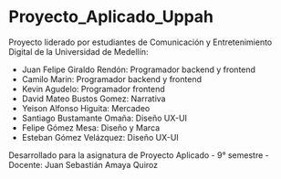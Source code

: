 # Proyecto_Aplicado_Uppah
Proyecto liderado por estudiantes de Comunicación y Entretenimiento Digital de la Universidad de Medellín:
- Juan Felipe Giraldo Rendón: Programador backend y frontend
- Camilo Marin: Programador backend y frontend
- Kevin Agudelo: Programador frontend
- David Mateo Bustos Gomez: Narrativa
- Yeison Alfonso Higuita: Mercadeo
- Santiago Bustamante Omaña: Diseño UX-UI
- Felipe Gómez Mesa: Diseño y Marca
- Esteban Gómez Velázquez: Diseño UX-UI

Desarrollado para la asignatura de Proyecto Aplicado - 9° semestre
-Docente: Juan Sebastián Amaya Quiroz
